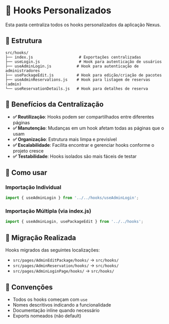 # 🎣 Hooks Personalizados

Esta pasta centraliza todos os hooks personalizados da aplicação Nexus.

## 📁 Estrutura

```
src/hooks/
├── index.js                    # Exportações centralizadas
├── useLogin.js                 # Hook para autenticação de usuários
├── useAdminLogin.js           # Hook para autenticação de administradores
├── usePackageEdit.js          # Hook para edição/criação de pacotes
├── useAdminReservations.js    # Hook para listagem de reservas (admin)
└── useReservationDetails.js   # Hook para detalhes de reserva
```

## 🎯 Benefícios da Centralização

- **✅ Reutilização**: Hooks podem ser compartilhados entre diferentes páginas
- **✅ Manutenção**: Mudanças em um hook afetam todas as páginas que o usam
- **✅ Organização**: Estrutura mais limpa e previsível
- **✅ Escalabilidade**: Facilita encontrar e gerenciar hooks conforme o projeto cresce
- **✅ Testabilidade**: Hooks isolados são mais fáceis de testar

## 📖 Como usar

### Importação Individual
```javascript
import { useAdminLogin } from '../../hooks/useAdminLogin';
```

### Importação Múltipla (via index.js)
```javascript
import { useAdminLogin, usePackageEdit } from '../../hooks';
```

## 🚀 Migração Realizada

Hooks migrados das seguintes localizações:
- `src/pages/AdminEditPackage/hooks/` → `src/hooks/`
- `src/pages/AdminReservation/hooks/` → `src/hooks/`
- `src/pages/AdminLoginPage/hooks/` → `src/hooks/`

## 📝 Convenções

- Todos os hooks começam com `use`
- Nomes descritivos indicando a funcionalidade
- Documentação inline quando necessário
- Exports nomeados (não default)
